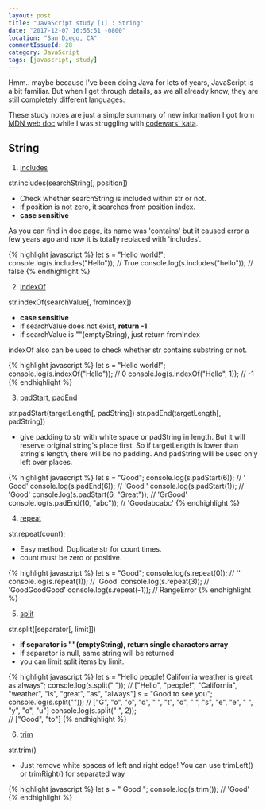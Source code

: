 ```yaml
---
layout: post
title: "JavaScript study [1] : String"
date: "2017-12-07 16:55:51 -0800"
location: "San Diego, CA"
commentIssueId: 28
category: JavaScript
tags: [javascript, study]
---
```


Hmm.. maybe because I've been doing Java for lots of years, JavaScript is a bit familiar. But when I get through details, as we all already know, they are still completely different languages.

These study notes are just a simple summary of new information I got from [MDN web doc](https://developer.mozilla.org/en-US/docs/Web/JavaScript) while I was struggling with [codewars' kata](https://www.codewars.com).

<h2>String</h2>

1)  [includes](https://developer.mozilla.org/en-US/docs/Web/JavaScript/Reference/Global_Objects/String/includes)

str.includes(searchString[, position])

* Check whether searchString is included within str or not.
* if position is not zero, it searches from position index.
* **case sensitive**

As you can find in doc page, its name was 'contains' but it caused error a few years ago and now it is totally replaced with 'includes'.

{% highlight javascript %}
let s = "Hello world!";
console.log(s.includes("Hello")); // True
console.log(s.includes("hello")); // false
{% endhighlight %}

2)  [indexOf](https://developer.mozilla.org/en-US/docs/Web/JavaScript/Reference/Global_Objects/String/indexOf)

str.indexOf(searchValue[, fromIndex])

* **case sensitive**
* if searchValue does not exist, **return -1**
* if searchValue is ""(emptyString), just return fromIndex

indexOf also can be used to check whether str contains substring or not.

{% highlight javascript %}
let s = "Hello world!";
console.log(s.indexOf("Hello")); // 0
console.log(s.indexOf("Hello", 1)); // -1
{% endhighlight %}

3)  [padStart](https://developer.mozilla.org/en-US/docs/Web/JavaScript/Reference/Global_Objects/String/padStart), [padEnd](https://developer.mozilla.org/en-US/docs/Web/JavaScript/Reference/Global_Objects/String/padEnd)

str.padStart(targetLength[, padString])
str.padEnd(targetLength[, padString])

* give padding to str with white space or padString in length. But it will reserve original string's place first. So if targetLength is lower than string's length, there will be no padding. And padString will be used only left over places.

{% highlight javascript %}
let s = "Good";
console.log(s.padStart(6)); // '  Good'
console.log(s.padEnd(6)); // 'Good  '
console.log(s.padStart(1)); // 'Good'
console.log(s.padStart(6, "Great")); // 'GrGood'
console.log(s.padEnd(10, "abc")); // 'Goodabcabc'
{% endhighlight %}

4)  [repeat](https://developer.mozilla.org/en-US/docs/Web/JavaScript/Reference/Global_Objects/String/repeat)

str.repeat(count);

* Easy method. Duplicate str for count times.
* count must be zero or positive.

{% highlight javascript %}
let s = "Good";
console.log(s.repeat(0)); // ''
console.log(s.repeat(1)); // 'Good'
console.log(s.repeat(3)); // 'GoodGoodGood'
console.log(s.repeat(-1)); // RangeError
{% endhighlight %}

5)  [split](https://developer.mozilla.org/en-US/docs/Web/JavaScript/Reference/Global_Objects/String/split)

str.split([separator[, limit]])

* **if separator is ""(emptyString), return single characters array**
* if separator is null, same string will be returned
* you can limit split items by limit.

{% highlight javascript %}
let s = "Hello people! California weather is great as always";
console.log(s.split(" "));
// ["Hello", "people!", "California", "weather", "is", "great", "as", "always"]
s = "Good to see you";
console.log(s.split(""));
// ["G", "o", "o", "d", " ", "t", "o", " ", "s", "e", "e", " ", "y", "o", "u"]
console.log(s.split(" ", 2));  
// ["Good", "to"]
{% endhighlight %}

6)  [trim](https://developer.mozilla.org/en-US/docs/Web/JavaScript/Reference/Global_Objects/String/Trim)

str.trim()

* Just remove white spaces of left and right edge! You can use trimLeft() or trimRight() for separated way

{% highlight javascript %}
let s = "    Good      ";
console.log(s.trim()); // 'Good'
{% endhighlight %}
